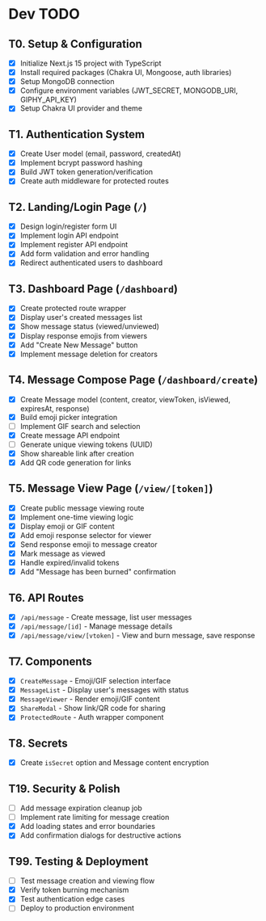# Dev TODO
## T0. Setup & Configuration
- [x] Initialize Next.js 15 project with TypeScript
- [x] Install required packages (Chakra UI, Mongoose, auth libraries)
- [x] Setup MongoDB connection
- [x] Configure environment variables (JWT_SECRET, MONGODB_URI, GIPHY_API_KEY)
- [x] Setup Chakra UI provider and theme

## T1. Authentication System
- [x] Create User model (email, password, createdAt)
- [x] Implement bcrypt password hashing
- [x] Build JWT token generation/verification
- [x] Create auth middleware for protected routes

## T2. Landing/Login Page (`/`)
- [x] Design login/register form UI
- [x] Implement login API endpoint
- [x] Implement register API endpoint
- [x] Add form validation and error handling
- [x] Redirect authenticated users to dashboard

## T3. Dashboard Page (`/dashboard`)
- [x] Create protected route wrapper
- [x] Display user's created messages list
- [x] Show message status (viewed/unviewed)
- [x] Display response emojis from viewers
- [x] Add "Create New Message" button
- [x] Implement message deletion for creators

## T4. Message Compose Page (`/dashboard/create`)
- [x] Create Message model (content, creator, viewToken, isViewed, expiresAt, response)
- [x] Build emoji picker integration
- [ ] Implement GIF search and selection
- [x] Create message API endpoint
- [ ] Generate unique viewing tokens (UUID)
- [x] Show shareable link after creation
- [x] Add QR code generation for links

## T5. Message View Page (`/view/[token]`)
- [x] Create public message viewing route
- [x] Implement one-time viewing logic
- [x] Display emoji or GIF content
- [x] Add emoji response selector for viewer
- [x] Send response emoji to message creator
- [x] Mark message as viewed
- [x] Handle expired/invalid tokens
- [x] Add "Message has been burned" confirmation

## T6. API Routes
- [x] `/api/message` - Create message, list user messages
- [x] `/api/message/[id]` - Manage message details
- [x] `/api/message/view/[vtoken]` - View and burn message, save response

## T7. Components
- [x] `CreateMessage` - Emoji/GIF selection interface
- [x] `MessageList` - Display user's messages with status
- [x] `MessageViewer` - Render emoji/GIF content
- [x] `ShareModal` - Show link/QR code for sharing
- [x] `ProtectedRoute` - Auth wrapper component

## T8. Secrets
- [x] Create `isSecret` option and Message content encryption

## T19. Security & Polish
- [ ] Add message expiration cleanup job
- [ ] Implement rate limiting for message creation
- [x] Add loading states and error boundaries
- [x] Add confirmation dialogs for destructive actions

## T99. Testing & Deployment
- [ ] Test message creation and viewing flow
- [x] Verify token burning mechanism
- [x] Test authentication edge cases
- [ ] Deploy to production environment
